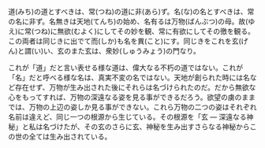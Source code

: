 道(みち)の道とすべきは、常(つね)の道に非(あら)ず。名(な)の名とすべきは、常の名に非ず。名無きは天地(てんち)の始め、名有るは万物(ばんぶつ)の母。故(ゆえ)に常(つね)に無欲(むよく)にしてその妙を観、常に有欲にしてその徼を観る。この両者は同じきに出でて而(しか)も名を異(こと)にす。同じきをこれを玄(げん)と謂(い)い、玄のまた玄は、衆妙(しゅうみょう)の門なり。

これが「道」だと言い表せる様な道は、偉大なる不朽の道ではない。これが「名」だと呼べる様な名は、真実不変の名ではない。天地が創られた時には名など存在せず、万物が生み出された後にそれらは名づけられたのだ。だから無欲な心をもってすれば、万物の深遠なる姿を見る事ができるだろう。欲望の虜のままでは、万物の上辺の姿しか見る事ができない。これら万物の二つの姿はそれぞれ名前は違えど、同じ一つの根源から生じている。その根源を「玄 — 深遠なる神秘」と私は名づけたが、その玄のさらに玄、神秘を生み出すさらなる神秘からこの世の全ては生み出されている。
